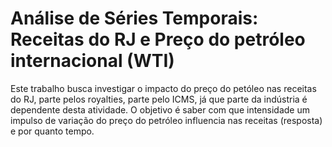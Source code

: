 # Análise de Séries Temporais: Receitas do RJ e Preço do petróleo internacional (WTI)

Este trabalho busca investigar o impacto do preço do petóleo nas receitas do RJ, parte pelos royalties, parte pelo ICMS, já que parte da indústria é
dependente desta atividade.
O objetivo é saber com que intensidade um impulso de variação do preço do petróleo influencia nas receitas (resposta) e por quanto tempo.

